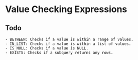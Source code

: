 # Value Checking Expressions
## Todo
    - BETWEEN: Checks if a value is within a range of values.
    - IN_LIST: Checks if a value is within a list of values.
    - IS_NULL: Checks if a value is NULL.
    - EXISTS: Checks if a subquery returns any rows.

